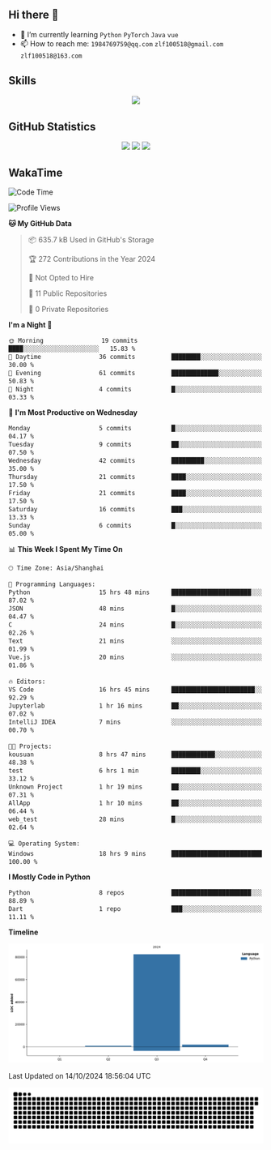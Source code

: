 ## Hi there 👋

- 🌱 I’m currently learning `Python` `PyTorch` `Java` `vue`
- 📫 How to reach me: `1984769759@qq.com` `zlf100518@gmail.com` `zlf100518@163.com`

## Skills
<div align="center"> <img src="https://skillicons.dev/icons?i=python,linux,git,github,html,css,js" /> </div>

## GitHub Statistics

<div align="center">
  <img src="https://github-readme-stats.vercel.app/api?username=mrcchenfeng&show_icons=true&theme=tokyonight" />
  <img src="https://github-readme-stats.vercel.app/api/top-langs/?username=mrcchenfeng&show_icons=true&theme=tokyonight" />
  <img src="https://github-readme-activity-graph.vercel.app/graph?username=mrcchenfeng&theme=xcode" />
</div>

## WakaTime

<!--START_SECTION:waka-->
![Code Time](http://img.shields.io/badge/Code%20Time-161%20hrs%2044%20mins-blue)

![Profile Views](http://img.shields.io/badge/Profile%20Views-0-blue)

**🐱 My GitHub Data** 

> 📦 635.7 kB Used in GitHub's Storage 
 > 
> 🏆 272 Contributions in the Year 2024
 > 
> 🚫 Not Opted to Hire
 > 
> 📜 11 Public Repositories 
 > 
> 🔑 0 Private Repositories 
 > 
**I'm a Night 🦉** 

```text
🌞 Morning                19 commits          ████░░░░░░░░░░░░░░░░░░░░░   15.83 % 
🌆 Daytime                36 commits          ████████░░░░░░░░░░░░░░░░░   30.00 % 
🌃 Evening                61 commits          █████████████░░░░░░░░░░░░   50.83 % 
🌙 Night                  4 commits           █░░░░░░░░░░░░░░░░░░░░░░░░   03.33 % 
```
📅 **I'm Most Productive on Wednesday** 

```text
Monday                   5 commits           █░░░░░░░░░░░░░░░░░░░░░░░░   04.17 % 
Tuesday                  9 commits           ██░░░░░░░░░░░░░░░░░░░░░░░   07.50 % 
Wednesday                42 commits          █████████░░░░░░░░░░░░░░░░   35.00 % 
Thursday                 21 commits          ████░░░░░░░░░░░░░░░░░░░░░   17.50 % 
Friday                   21 commits          ████░░░░░░░░░░░░░░░░░░░░░   17.50 % 
Saturday                 16 commits          ███░░░░░░░░░░░░░░░░░░░░░░   13.33 % 
Sunday                   6 commits           █░░░░░░░░░░░░░░░░░░░░░░░░   05.00 % 
```


📊 **This Week I Spent My Time On** 

```text
🕑︎ Time Zone: Asia/Shanghai

💬 Programming Languages: 
Python                   15 hrs 48 mins      ██████████████████████░░░   87.02 % 
JSON                     48 mins             █░░░░░░░░░░░░░░░░░░░░░░░░   04.47 % 
C                        24 mins             █░░░░░░░░░░░░░░░░░░░░░░░░   02.26 % 
Text                     21 mins             ░░░░░░░░░░░░░░░░░░░░░░░░░   01.99 % 
Vue.js                   20 mins             ░░░░░░░░░░░░░░░░░░░░░░░░░   01.86 % 

🔥 Editors: 
VS Code                  16 hrs 45 mins      ███████████████████████░░   92.29 % 
Jupyterlab               1 hr 16 mins        ██░░░░░░░░░░░░░░░░░░░░░░░   07.02 % 
IntelliJ IDEA            7 mins              ░░░░░░░░░░░░░░░░░░░░░░░░░   00.70 % 

🐱‍💻 Projects: 
kousuan                  8 hrs 47 mins       ████████████░░░░░░░░░░░░░   48.38 % 
test                     6 hrs 1 min         ████████░░░░░░░░░░░░░░░░░   33.12 % 
Unknown Project          1 hr 19 mins        ██░░░░░░░░░░░░░░░░░░░░░░░   07.31 % 
AllApp                   1 hr 10 mins        ██░░░░░░░░░░░░░░░░░░░░░░░   06.44 % 
web_test                 28 mins             █░░░░░░░░░░░░░░░░░░░░░░░░   02.64 % 

💻 Operating System: 
Windows                  18 hrs 9 mins       █████████████████████████   100.00 % 
```

**I Mostly Code in Python** 

```text
Python                   8 repos             ██████████████████████░░░   88.89 % 
Dart                     1 repo              ███░░░░░░░░░░░░░░░░░░░░░░   11.11 % 
```



**Timeline**

![Lines of Code chart](https://raw.githubusercontent.com/CloudSwordSage/CloudSwordSage/main/assets/bar_graph.png)


 Last Updated on 14/10/2024 18:56:04 UTC
<!--END_SECTION:waka-->

<div align="center"><img src="./assets/github-snake-dark.svg" /></div>

